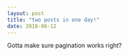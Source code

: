 ```yaml
---
layout: post
title: "two posts in one day!"
date: 2018-06-12
---
```


Gotta make sure pagination works right?
